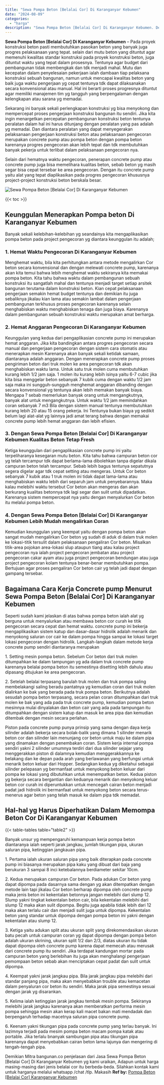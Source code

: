 ```yaml
---
title: "Sewa Pompa Beton [Belalai Cor] Di Karanganyar Kebumen"
date: "2024-08-09"
categories: 
  - "harga"
description: "Sewa Pompa Beton [Belalai Cor] Di Karanganyar Kebumen. Demikian Mitra bangunan.co penjelasan dari Jasa Sewa Pompa Beton [Belalai Cor] Di Karanganyar Kebume..."
---
```


**Sewa Pompa Beton \[Belalai Cor\] Di Karanganyar Kebumen** – Pada proyek konstruksi beton pasti membutuhkan pasokan beton yang banyak juga progres pelaksanaan yang tepat. selain dari mutu beton yang dituntut agar memenuhi kwalitas standar konstruksi pada proyek konstruksi beton, juga dituntut waktu yang tepat dalam prosesnya. Tentunya agar budget dari pembangunan tidak membengkak dan tdk menjadi mahal. Mutu dan kecepatan dalam penyelesaian pekerjaan ialah dambaan tiap pelaksana konstruksi sebuah bangunan, namun untuk mencapai kwalitas beton yang baik juga waktu pengerjaan yg cepat tentunya tdk dapat dilaksanakan secara konvensional atau manual. Hal ini berarti proses progresnya dituntut agar memiliki manajemen tim yg tangguh yang berpengalaman dengan kelengkapan atau sarana yg memadai.

Sekarang ini banyak sekali perlengkapan konstruksi yg bisa menyokong dan mempercepat proses pengerjaan konstruksi bangunan itu sendiri. Jika kita ingin menargetkan percepatan pembangunan konstruksi beton tentunya peralatan dalam hal ini harus ditunjang dengan peralatan yang pas adalah yg memadai. Dan diantara peralatan yang dapat menyegerakan pelaksanaan pengerjaan konstruksi beton atau pelaksanaan pengecoran merupakan concrete pump atau pompa beton dengan pompa beton karenanya progres pengecoran akan lebih tepat dan tdk membutuhkan banyak pekerja untuk terlibat dalam pelaksanaan pengecoran nya.

Selain dari hematnya waktu pengecoran, penerapan concrete pump atau concrete pump juga bisa memelihara kualitas beton, sebab beton yg masih segar bisa cepat tersebar ke area pengecoran. Dengan itu concrete pump yaitu alat yang tepat diaplikasikan pada progres pengecoran khususnya project-project konstruksi beton berskala besar.

![Sewa Pompa Beton [Belalai Cor] Di Karanganyar Kebumen](/images/sewa-concrete-pump-40.png)

{{< toc >}}

## Keunggulan Menerapkan Pompa beton Di Karanganyar Kebumen

Banyak sekali kelebihan-kelebihan yg seandainya kita mengaplikasikan pompa beton pada project pengecoran yg diantara keunggulan itu adalah;

### 1\. Hemat Waktu Pengecoran Di Karanganyar Kebumen

Menghemat waktu, bila kita perhitungkan antara metode mengalirkan Cor beton secara konvensional dan dengan melewati concrete pump, karenanya akan kita temui bahwa lebih menghemat waktu sekiranya kita memakai pompa beton. Kita tahu bahwa waktu dalam pembangunan sebuah konstruksi itu sangatlah mahal dan tentunya menjadi target setiap arsitek bangunan terutama dalam konstruksi beton. Kian cepat pelaksanaan pengerjaan semakin hemat budget tentunya dan demikian itu juga sebaliknya jikalau kian lama atau semakin lambat dalam pengerjaan pembangunan terkhusus proses pengecoran karenanya selain menghabiskan waktu menghabiskan tenaga dan juga biaya. Karenanya dalam pembangunan sebuah konstruksi waktu merupakan amat berharga.

### 2\. Hemat Anggaran Pengecoran Di Karanganyar Kebumen

Keunggulan yang kedua dari pengaplikasian concrete pump ini merupakan hemat anggaran. Jika kita bandingkan antara progres pengecoran secara manual dan pengerjaan pengecoran dengan sistem cara otomatis atau menerapkan mesin Karenanya akan banyak sekali ketidak samaan, diantaranya adalah anggaran. Dengan menerapkan concrete pump proses pengiriman beton dari truk molen ke area pengecoran tdk akan menghabiskan waktu lama. Untuk satu truk molen cuma membutuhkan kurang lebih 1/2 jam saja. 1 molen itu kurang lebih isinya yaitu 6-7 cubic jika kita bisa menggelar beton sebanyak 7 kubik cuma dengan waktu 1/2 jam saja maka ini sungguh-sungguh menghemat anggaran dibanding dengan secara konvensional yg tentunya akan lebih memakan banyak biaya. Mengapa ? sebab memerlukan banyak orang untuk mengangkutnya, banyak alat untuk mengangkutnya. Untuk waktu 1/2 jam memindahkan coran sebanyak 7 m3 Bila dengan sistem manual tentunya membutuhkan kurang lebih 20 atau 15 orang pekerja. Ini Tentunya bukan biaya yg sedikit belum lagi alat-alat yg lainnya jadi amat terang bahwa dengan memakai concrete pump lebih hemat anggaran dan lebih efisien.

### 3\. Dengan Sewa Pompa Beton \[Belalai Cor\] Di Karanganyar Kebumen Kualitas Beton Tetap Fresh

Ketiga keunggulan dari pengaplikasian concrete pump ini yaitu terpeliharanya kesegaran mutu beton. Kita tahu bahwa campuran beton cor yg telah tercampur tdk dapat berlama-lama dibolehkan tanpa digelar dikala campuran beton telah tercampur. Sebab lebih bagus tentunya sepatutnya segera digelar agar tdk cepat setting atau mengeras. Untuk Cor beton sebanyak 7 kubik atau 1 truk molen ini tidak dapat lama-lama atau menghabiskan waktu lebih dari separuh jam untuk penyebarannya. Maka kalau melebihi waktu tersebut Cor beton akan mengeras dan akan berkurang kualitas betonnya tdk lagi segar dan sulit untuk dipadatkan. Karenanya sistem mempercepat nya yaitu dengan menyalurkan Cor beton itu melalui pompa beton.

### 4\. Dengan Sewa Pompa Beton \[Belalai Cor\] Di Karanganyar Kebumen Lebih Mudah mengalirkan Coran

Kemudian keunggulan yang keempat yaitu dengan pompa beton akan sangat mudah mengalirkan Cor beton yg sudah di aduk di dalam truk molen ke lokasi-titik tersulit dalam pelaksanaan pengaliran Cor beton. Misalkan titik-area pojokan area-lokasi slup ataupun tiang atau kalau project pengecoran nya ialah project pengecoran jembatan atau project pengecoran cakar ayam atau juga project pengecoran bendungan atau juga project pengecoran kolam tentunya benar-benar membutuhkan pompa. Bertujuan agar proses pengaliran Cor beton cair yg telah jadi dapat dengan gampang tersebar.

## Bagaimana Cara Kerja Concrete pump Menurut Sewa Pompa Beton \[Belalai Cor\] Di Karanganyar Kebumen

Seperti sudah kami jelaskan di atas bahwa pompa beton ialah alat yg berguna untuk menyalurkan atau membawa beton cor curah ke titik pengecoran secara cepat dan hemat waktu. concrete pump ini bekerja mengaplikasikan sistem katup dan dasar-dasar hidrolik adalah menarik dan menyokong saluran cor cair ke dalam pompa hingga sampai ke lokasi target lokasi pengecoran dengan hidrolik. Langkah-langkah dalam metode kerja concrete pump sendiri diantaranya merupakan

1\. Setting mesin pompa beton. Sebelum Cor beton dari truk molen ditumpahkan ke dalam tampungan yg ada dalam truk concrete pump karenanya belalai pompa beton itu semestinya disetting lebih dahulu atau dipasang ditujukan ke area pengecoran.

2\. Setelah belalai terpasang barulah truk molen dan truk pompa saling membelakangi saling beradu pantatnya yg kemudian coran dari truk molen dialirkan ke bak yang berada pada truk pompa beton. Berikutnya adalah sesudah pompa beton terpasang, secara pelan coran ditumpahkan dari truk molen ke bak yang ada pada truk concrete pump, kemudian pompa beton mesinnya mulai dinyalakan dan beton cair yang ada pada tampungan itu ditumpahkan dengan sistem katup dan masuk ke area pipa dan kemudian ditembak dengan mesin secara perlahan.

Piston pada concrete pump punya prinsip yang sama dengan daya kerja silinder adalah bekerja secara bolak-balik yang dimana 1 silinder menarik beton cor dan silinder lain menunjang cor beton untuk maju ke dalam pipa yang dinamakan dengan penembakan coran. Sistem kerja internal pompa sendiri yakni 2 silinder umumnya terdiri dari dua silinder sejajar yang menggerakkan piston di dalamnya kemudian menggerakkannya ke belakang dan ke depan pada arah yang berlawanan yang berfungsi untuk menarik beton keluar dari Hopper. Sedangkan kedua yg diketahui sebagai silinder pelepasan yg bermanfaat untuk menyokong beton keluar dari pompa ke lokasi yang dibutuhkan untuk menempatkan beton. Kedua piston yg bekerja secara bergantian dan keduanya menarik dan menyokong keluar beton cor curah ini diperuntukkan untuk mencegah cairan beton menjadi padat jadi hidrolik ini bermanfaat untuk menyokong beton secara terus-menerus agar beton yang telah masuk ke dalam pipa tdk memadat.

## Hal-hal yg Harus Diperhatikan Dalam Memompa Beton Cor Di Karanganyar Kebumen

{{< table-tables table="table2" >}}

Banyak unsur yg mempengaruhi kemampuan kerja pompa beton diantaranya ialah seperti jarak jangkau, jumlah tikungan pipa, ukuran saluran pipa, ketinggian jangkauan pipa.

1\. Pertama ialah ukuran saluran pipa yang baik diterapkan pada concrete pump ini biasanya merupakan pipa kaku yang dibuat dari baja yang berukuran 3 sampai 8 inci ketebalannya berdiameter sekitar 10cm.

2\. Kedua merupakan campuran Cor beton. Pada adukan Cor beton yang dapat dipompa pada dasarnya sama dengan yg akan ditempatkan dengan metode lain tapi jikalau Cor beton berharap dipompa oleh concrete pump maka jenis beton ini kekentalan betonnya jangan melebihi dari slump 12. Slump yakni tingkat kekentalan beton cair, bila kekentalan melebihi dari slump 12 maka akan sulit dipompa. Begitu juga apabila tidak lebih dari 12 maka akan terlalu cair dan menjadi sulit juga untuk dipompa. Kekentalan beton yang standar untuk dipompa dengan pompa beton ini yakni dengan kekentalan atau slump 12.

3\. Ketiga yaitu adukan split atau ukuran split yang direkomendasikan ukuran batu pecah untuk campuran coran yg dapat dipompa dengan pompa beton adalah ukuran skrining, ukuran split 1/2 dan 2/3, diatas ukuran itu tidak dapat dipompa oleh concrete pump karena dapat memecah atau merusak dari concrete pump itu sendiri. Jika terdapat kandungan mortar pada campuran beton yang berlebihan itu juga akan menghalangi pengerjaan pemompaan beton sebab akan menciptakan cepat padat dan sulit untuk dipompa.

4\. Keempat yakni jarak jangkau pipa. Bila jarak jangkau pipa melebihi dari standar panjang pipa, maka akan menyebabkan trouble atau kemacetan dalam penyaluran cor beton itu sendiri. Maka jarak pipa semestinya sesuai dengan jarak yg disarankan.

5\. Kelima ialah ketinggian jarak jangkau tembak mesin pompa. Sekiranya melebihi jarak jangkau karenanya akan memberatkan performa mesin pompa sehingga mesin akan kerap kali macet bakan mati mendadak dan berpengaruh terhadap macetnya saluran pipa concrete pump.

6\. Keenam yakni tikungan pipa pada concrete pump yang terlau banyak. Ini lazimnya terjadi pada mesim pompa beton macam pompa katak atau portable. Jika terlalu bnanyak sambungan pipa atau tikungan pipa karenanya dapat menyebabkan cairan beton lama lajunya dan mengering di tengah-tengah pipa.

Demikian Mitra bangunan.co penjelasan dari Jasa Sewa Pompa Beton \[Belalai Cor\] Di Karanganyar Kebumen yg kami uraikan, Adapun untuk harga masing-masing dari jenis belalai cor itu berbeda-beda. Silahkan kontak kami untuk harganya melalui whatsapp /chat /tlp. Makasih
**Ref by:** [Pompa Beton [Belalai Cor] Karanganyar Kebumen](https://id.wikipedia.org/wiki/Pompa)
